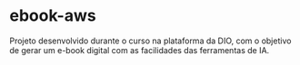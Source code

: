 # ebook-aws
Projeto desenvolvido durante o curso na plataforma da DIO, com o objetivo de gerar um e-book digital com as facilidades das ferramentas de IA.
